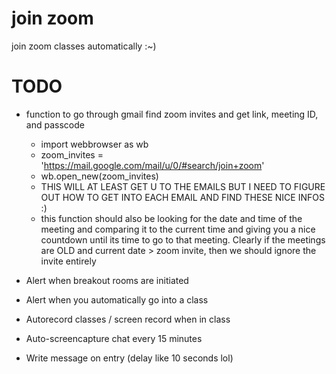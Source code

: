 # join zoom
join zoom classes automatically :~)

# TODO

- function to go through gmail find zoom invites and get link, meeting ID, and passcode 
    *  import webbrowser as wb
    *  zoom_invites = 'https://mail.google.com/mail/u/0/#search/join+zoom' 
    *  wb.open_new(zoom_invites) 
    * THIS WILL AT LEAST GET U TO THE EMAILS BUT I NEED TO FIGURE OUT HOW TO GET INTO EACH EMAIL AND FIND THESE NICE INFOS :) 
   - this function should also be looking for the date and time of the meeting and comparing it to the current time and giving you a nice countdown until its time to go to that meeting. Clearly if the meetings are OLD and current date > zoom invite, then we should ignore the invite entirely 
    
- Alert when breakout rooms are initiated 
- Alert when you automatically go into a class 
- Autorecord classes / screen record when in class
- Auto-screencapture chat every 15 minutes  
- Write message on entry (delay like 10 seconds lol) 
